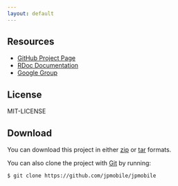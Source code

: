 ```yaml
---
layout: default
---
```

## Resources
- [GitHub Project Page](http://github.com/jpmobile/jpmobile)
- [RDoc Documentation](http://rdoc.info/projects/jpmobile/jpmobile)
- [Google Group](http://groups.google.com/group/jpmobile)

## License
MIT-LICENSE

## Download
You can download this project in either
[zip](http://github.com/jpmobile/jpmobile/zipball/master) or
[tar](http://github.com/jpmobile/jpmobile/tarball/master) formats.

You can also clone the project with [Git](http://git-scm.com) by running:

    $ git clone https://github.com/jpmobile/jpmobile
